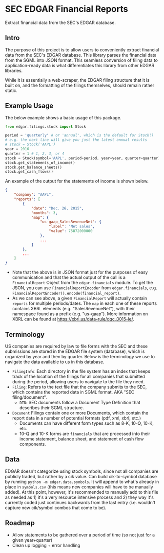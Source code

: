 # SEC EDGAR Financial Reports
Extract financial data from the SEC's EDGAR database.

## Intro
The purpose of this project is to allow users to conveniently extract financial data from the SEC's EDGAR database. This library parses the financial data from the SGML into JSON format. This seamless conversion of filing data to application-ready data is what differentiates this library from other EDGAR libraries.

While it is essentially a web-scraper, the EDGAR filing structure that it is built on, and the formatting of the filings themselves, should remain rather static.


## Example Usage

The below example shows a basic usage of this package.
```python
from edgar.filings.stock import Stock

period = 'quarterly' # or 'annual', which is the default for Stock()
# e.g. the next line will give you just the latest annual results
# stock = Stock('AAPL')
year = 2016
quarter = 1 # 1, 2, 3, or 4
stock = Stock(symbol='AAPL', period=period, year=year, quarter=quarter)
stock.get_statements_of_income()
stock.get_balance_sheets()
stock.get_cash_flows()
```

An example of the output for the statements of income is shown below.
```json
{
	"company": "AAPL",
	"reports": [
		{
			"date": "Dec. 26, 2015",
			"months": 3,
			"map": {
				"us-gaap_SalesRevenueNet": {
					"label": "Net sales",
					"value": 75872000000
				},
				...
			}
		},
		...
	]
}
```
 * Note that the above is in JSON format just for the purposes of easy communication and that the actual output of the call is a `FinancialReport` Object from the `edgar.financials` module. To get the JSON, you can use `FinancialReportEncoder` from `edgar.financials`, e.g. `FinancialReportEncoder().encode(financial_report)`.
 * As we can see above, a given `FinancialReport` will actually contain `reports` for multiple periods/dates. The `map` in each one of these reports contains XBRL elements (e.g. "SalesRevenueNet"), with their namespace found as a prefix (e.g. "us-gaap"). More information on XBRL can be found at https://xbrl.us/data-rule/dqc_0015-le/.

## Terminology
US companies are required by law to file forms with the SEC and these submissions are stored in the EDGAR file system (database), which is organized by year and then by quarter. Below is the terminology we use to navigate the data available to us in this database.

 * `FilingInfo`: Each directory in the file system has an index that keeps track of the location of the filings for all companies that submitted during the period, allowing users to navigate to the file they need.
 * `Filing`: Refers to the text file that the company submits to the SEC, which contains the reported data in SGML format. AKA "SEC filing/document".
   * `DTD`: SEC documents follow a Document Type Definition that describes their SGML structure.
 * `Document` Filings contain one or more Documents, which contain the report data in a number of potential formats (pdf, xml, xbrl, etc.)
   * Documents can have different form types such as 8-K, 10-Q, 10-K, etc.
   * 10-Q and 10-K forms are `financials` that are processed into their income statement, balance sheet, and statement of cash flow components.


## Data
EDGAR doesn't categorize using stock symbols, since not all companies are publicly traded, but rather by a cik value. Can build cik-to-symbol database by running `python -m edgar.data.symbols`. It will append to what's already in place in `symbols.csv` (this means new companies will have to be manually added). At this point, however, it's recommended to manually add to this file as needed as 1) it's a very resource intensive process and 2) they way it's currently coded just continues backwards from the last entry (i.e. wouldn't capture new cik/symbol combos that come to be).

## Roadmap
 * Allow statements to be gathered over a period of time (so not just for a given year+quarter)
 * Clean up logging + error handling